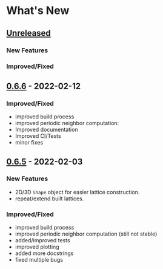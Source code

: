 What's New
==========


<a name="unreleased"></a>
## [Unreleased]

### New Features

### Improved/Fixed




<a name="0.6.6"></a>
## [0.6.6] - 2022-02-12

### Improved/Fixed

- improved build process
- improved periodic neighbor computation:
- Improved documentation
- Improved CI/Tests
- minor fixes





<a name="0.6.5"></a>
## [0.6.5] - 2022-02-03

### New Features

- 2D/3D ``Shape`` object for easier lattice construction.
- repeat/extend built lattices.

### Improved/Fixed

- improved build process
- improved periodic neighbor computation (still not stable)
- added/improved tests
- improved plotting
- added more docstrings
- fixed multiple bugs



[Unreleased]: https://github.com/dylanljones/lattpy/compare/0.6.6...HEAD
[0.6.6]: https://github.com/dylanljones/lattpy/compare/0.6.5...0.6.6
[0.6.5]: https://github.com/dylanljones/lattpy/compare/0.6.4...0.6.5
